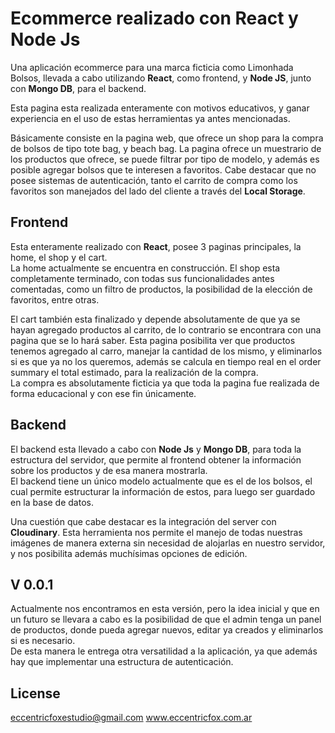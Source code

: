 # Ecommerce realizado con React  y Node Js

Una aplicación  ecommerce para una marca ficticia como Limonhada Bolsos, llevada a cabo utilizando **React**, como frontend, y **Node  JS**, junto con **Mongo DB**, para el backend.  
  
Esta pagina esta realizada enteramente con motivos educativos, y ganar experiencia en el uso de estas herramientas ya antes mencionadas.  
  
Básicamente consiste en la pagina web, que ofrece un shop para la compra de bolsos de tipo tote  bag, y beach  bag. La pagina ofrece un muestrario de los productos que ofrece, se puede filtrar por tipo de modelo, y además es posible agregar bolsos que te interesen a favoritos. Cabe destacar que no posee sistemas de autenticación, tanto el carrito de compra como los favoritos son manejados del lado del cliente a través del **Local Storage**.

## Frontend

Esta enteramente realizado con **React**, posee 3 paginas principales, la home, el shop y el cart.  
La home actualmente se encuentra en construcción. El shop esta completamente terminado, con todas sus funcionalidades antes comentadas, como un filtro de productos, la posibilidad de la elección de favoritos, entre otras.  
  
El cart  también esta finalizado y depende absolutamente de que ya se hayan agregado productos al carrito, de lo contrario se encontrara con una pagina que se lo hará saber. Esta pagina posibilita ver que productos tenemos agregado al carro, manejar la cantidad de los mismo, y eliminarlos si es que ya no los queremos, además se calcula en tiempo real en el order  summary el total estimado, para la realización de la compra.  
La compra es absolutamente ficticia ya que toda la pagina fue realizada de forma educacional y con ese fin únicamente.

## Backend

El backend esta llevado a cabo con **Node  Js** y **Mongo DB**, para toda la estructura del servidor, que permite al frontend obtener la información sobre los productos y de esa manera mostrarla.  
El backend tiene un único modelo actualmente que es el de los bolsos, el cual permite estructurar la información de estos, para luego ser guardado en la base de datos.  
  
Una cuestión que cabe destacar es la integración del server con **Cloudinary**. Esta herramienta nos permite el manejo de todas nuestras imágenes de manera externa sin necesidad de alojarlas en nuestro servidor, y nos posibilita además  muchísimas opciones de edición.

## V  0.0.1
Actualmente nos encontramos en esta versión, pero la idea inicial y que en un futuro se llevara a cabo es la posibilidad de que el admin tenga un panel de productos, donde pueda agregar nuevos, editar ya creados y eliminarlos si es necesario.  
De esta manera le entrega otra versatilidad a la aplicación, ya que además hay que implementar una estructura de autenticación.

## License
eccentricfoxestudio@gmail.com
www.eccentricfox.com.ar

